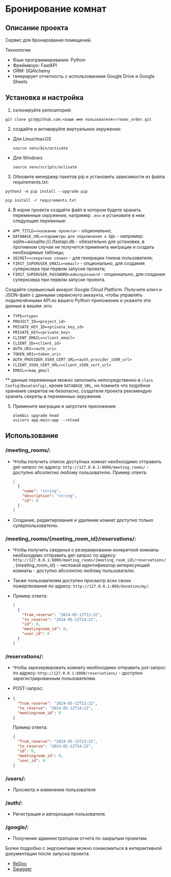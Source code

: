 # Бронирование комнат

## Описание проекта
Сервис для бронирования помещений.

Технологии
- Язык программирования: Python
- Фреймворк: FastAPI
- ORM: SQAlchemy
- генерирует отчетность с использованием Google Drive и Google Sheets

## Установка и настройка
1. склонируйте репозиторий:

  ```
  git clone git@github.com:<ваше имя пользователя>/rooms_order.git
  ```

2. создайте и активируйте виртуальное окружение:
* Для Linux/macOS

    ```
    source venv/bin/activate
    ```

* Для Windows

    ```
    source venv/scripts/activate
    ```
3. Обновите менеджер пакетов pip и установить зависимости из файла requirements.txt:

```
python3 -m pip install --upgrade pip
```

```
pip install -r requirements.txt
```
4. В корне проекта создайте файл в котором будете хранить переменные окружения, например `.env` и установите в нем следующие перемнные:
* `APP_TITLE=<название проекта>` - опционально;
* `DATABASE_URL=<параметры для подключения к БД>` - например: sqlite+aiosqlite:///./fastapi.db - обязательно для установки, в противном случае не получется применить миграции и создать необходимые таблицы;
* `SECRET=<секретное слово>` - для генерации токена пользователя;
* `FIRST_SUPERUSER_EMAIL=<email>` - опционально, для создания суперюзера при первом запуске проекта;
* `FIRST_SUPERUSER_PASSWORD=adminpassword` - опционально, для создания суперюзера при первом запуске проекта.

Создайте сервыисный аккаунт Google Cloud Platform. Получите ключ и JSON-файл с данными сервисного аккаунта, чтобы управлять подключёнными API из вашего Python-приложения и укажите эти данные в вашем .env.
* `TYPE=<type>`
* `PROJECT_ID=<project_id>`
* `PRIVATE_KEY_ID=<private_key_id>`
* `PRIVATE_KEY=<private_key>`
* `CLIENT_EMAIL=<client_email>`
* `CLIENT_ID=<client_id>`
* `AUTH_URI=<auth_uri>`
* `TOKEN_URI=<token_uri>`
* `AUTH_PROVIDER_X509_CERT_URL=<auth_provider_x509_url>`
* `CLIENT_X509_CERT_URL=<client_x509_cert_url>`
* `EMAIL=<ваш_gmail`

** данные переменные можно заполнить непосредственно в `class Config(BaseConfig)`, кроме `DATABASE_URL`, но помните что подобное хранение секретов не безопасно, создатели проекта рекомендую хранить секреты в переменных окружения.

5. Примените миграции и запустите приложение:
   ```
   alembic upgrade head
   uvicorn app.main:app --reload
   ```

## Использование
### /meeting_rooms/:
* Чтобы получить список доступных комнат необхоодимо отправить get-запрос по адресу: `http://127.0.0.1:8000/meeting_rooms/` - доступно абсолютно любому пользователю.
  Пример ответа:

  ```json
  [
    {
      "name": "string",
      "description": "string",
      "id": 0
    }
  ]
  ```
* Создание, редактирование и удаление комнат доступно только суперпользователю.

### /meeting_rooms/{meeting_room_id}/reservations/:
* Чтобы получить сведенья о резервировании конкретной комнаты необхоодимо отправить get-запрос по адресу: `http://127.0.0.1:8000/meeting_rooms/{meeting_room_id}/reservations/`, {meeting_room_id} - числовой идентификатор интересующей комнаты - доступно абсолютно любому пользователю.
* Также пользователям доступен просмотр всех своих пожертвования по адресу: `http://127.0.0.1:800/donation/my/`.
* Пример ответа:

  ```json
  [
    {
      "from_reserve": "2024-05-12T13:32",
      "to_reserve": "2024-05-12T14:22",
      "id": 0,
      "meetingroom_id": 0,
      "user_id": 0
    }
  ]  
  ```
### /reservations/:
* Чтобы зарезервировать комнату необхоодимо отправить pot-запрос по адресу: `http://127.0.0.1:8000/reservations/` - доступно зарегистрированным пользователям.

* POST-запрос:

* ```json
  {
    "from_reserve": "2024-05-12T13:32",
    "to_reserve": "2024-05-12T14:22",
    "meetingroom_id": 0
  }
  ```
  Пример ответа:

  ```json
  {
    "from_reserve": "2024-05-12T13:32",
    "to_reserve": "2024-05-12T14:22",
    "id": 0,
    "meetingroom_id": 0,
    "user_id": 0
  }
  ```

### /users/:
* Просмотр и изменение пользователя

### /auth/:
* Регистрация и авторизация пользователя.

### /google/:
* Получение администратором отчета по закрытым проектам.

Более подробно с эндпоинтами можно ознакомиться в интерактивной документации после запуска проекта:
* [ReDoc](http://127.0.0.1:8000/docs)
* [Swagger](http://127.0.0.1:800/redoc)
  
